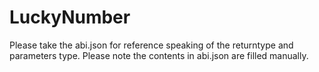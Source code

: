 # LuckyNumber
Please take the abi.json for reference speaking of the returntype and parameters type. Please note the contents in abi.json are filled manually.
